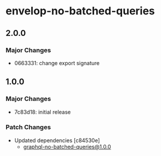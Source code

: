 # envelop-no-batched-queries

## 2.0.0

### Major Changes

- 0663331: change export signature

## 1.0.0

### Major Changes

- 7c83d18: initial release

### Patch Changes

- Updated dependencies [c84530e]
  - graphql-no-batched-queries@1.0.0
